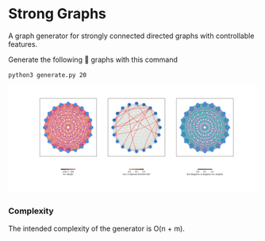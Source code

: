 # Strong Graphs
A graph generator for strongly connected directed graphs with controllable features.

Generate the following 💪 graphs with this command
``` #python 
python3 generate.py 20
```
[logo]: docs/20-complete.png "Logo Title Text 2"
![alt text][logo]

### Complexity
The intended complexity of the generator is O(n + m). 